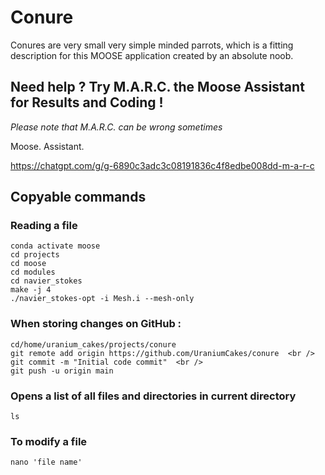 # Conure
Conures are very small very simple minded parrots, which is a fitting description for this MOOSE application created by an absolute noob.


## Need help ? Try M.A.R.C. the Moose Assistant for Results and Coding ! 

*Please note that M.A.R.C. can be wrong sometimes*

Moose. Assistant. 

https://chatgpt.com/g/g-6890c3adc3c08191836c4f8edbe008dd-m-a-r-c
       
## Copyable commands 
### Reading a file
```
conda activate moose  
cd projects
cd moose
cd modules
cd navier_stokes
make -j 4
./navier_stokes-opt -i Mesh.i --mesh-only
```
### When storing changes on GitHub : 
```
cd/home/uranium_cakes/projects/conure
git remote add origin https://github.com/UraniumCakes/conure  <br />
git commit -m "Initial code commit"  <br />
git push -u origin main
```
### Opens a list of all files and directories in current directory
```
ls
```
### To modify a file
```
nano 'file name'
```
